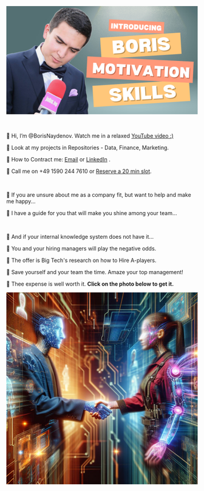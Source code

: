 

[![About me: skills and motivation](https://github.com/BorisNaydenov/BorisNaydenov/blob/main/Can%20you%20introduce%20yourself.png)](https://youtu.be/Za_QAHPWQnw?si=tH9PpevlxNYDtxPT)

<br>

👀 Hi, I’m @BorisNaydenov. Watch me in а relaxed [YouTube video :)](https://youtu.be/Za_QAHPWQnw?si=tH9PpevlxNYDtxPT)  
 
 👀 Look at my projects in Repositories - Data, Finance, Marketing.

👀 How to Contract me:                <a href="mailto:borissnaydenov@gmail.com">Email</a> or <a href="https://www.linkedin.com/in/boris-naydenov/">LinkedIn</a> . 

👀 Call me on +49 1590 244 7610 or 
 [Reserve a 20 min slot](https://calendar.app.google/eNwAEaZ4HGrDLoR4A). 

<br>

🚥 If you are unsure about me as a company fit, but want to help and make me happy... 



🚥 I have a guide for you that will make you shine among your team...

<br>


:gem: And if your internal knowledge system does not have it...    


:gem: You and your hiring managers will play the negative odds. 

:gem: The offer is Big Tech's research on how to Hire A-players. 

:gem: Save yourself and your team the time. Amaze your top management! 

:gem:  Thee expense is well worth it. **Click on the photo below to get it.**
<br>

[![Ay](https://github.com/BorisNaydenov/BorisNaydenov/blob/main/Designer.jpeg)](https://borissnayden.gumroad.com/l/ruihnmq)
  
  

  






<!---
BorisNaydenov/BorisNaydenov is a ✨ special ✨ repository because its `README.md` (this file) appears on your GitHub profile.
You can click the Preview link to take a look at your changes.
--->
